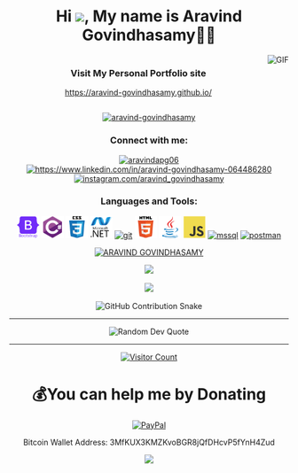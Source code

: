 <h1 align="center">Hi <img src="https://user-images.githubusercontent.com/18350557/176309783-0785949b-9127-417c-8b55-ab5a4333674e.gif" />, My name is Aravind Govindhasamy👨‍💻</h1>
<div style="display: flex; flex-direction: row;">
  <div style="flex: 1;">
    <h3 align="center">Visit My Personal Portfolio site</h3>
    <p align="center"> 
      <a href="https://aravind-govindhasamy.github.io/">https://aravind-govindhasamy.github.io/</a>
    </p>
  </div>
  <div align="center">
    <img alt="GIF" src="https://github.com/abhisheknaiidu/abhisheknaiidu/raw/master/code.gif?raw=true">
  </div>
</div>

<p align="center">
  <a href="https://github.com/ryo-ma/github-profile-trophy">
    <img src="https://github-profile-trophy.vercel.app/?username=aravind-govindhasamy" alt="aravind-govindhasamy" />
  </a>
</p>

<h3 align="center">Connect with me:</h3>
<p align="center">
  <a href="https://twitter.com/aravindapg06" target="_blank"><img src="https://raw.githubusercontent.com/rahuldkjain/github-profile-readme-generator/master/src/images/icons/Social/twitter.svg" alt="aravindapg06" height="30" width="40" /></a>
  <a href="https://linkedin.com/in/aravind-govindhasamy-064486280" target="_blank"><img src="https://raw.githubusercontent.com/rahuldkjain/github-profile-readme-generator/master/src/images/icons/Social/linked-in-alt.svg" alt="https://www.linkedin.com/in/aravind-govindhasamy-064486280" height="30" width="40" /></a>
  <a href="https://instagram.com/aravind_govindhasamy" target="_blank"><img src="https://raw.githubusercontent.com/rahuldkjain/github-profile-readme-generator/master/src/images/icons/Social/instagram.svg" alt="instagram.com/aravind_govindhasamy" height="30" width="40" /></a>
</p>

<h3 align="center">Languages and Tools:</h3>
<p align="center">
  <a href="https://getbootstrap.com" target="_blank" rel="noreferrer"><img src="https://raw.githubusercontent.com/devicons/devicon/master/icons/bootstrap/bootstrap-plain-wordmark.svg" alt="bootstrap" width="40" height="40" /></a>
  <a href="https://www.w3schools.com/cs/" target="_blank" rel="noreferrer"><img src="https://raw.githubusercontent.com/devicons/devicon/master/icons/csharp/csharp-original.svg" alt="csharp" width="40" height="40" /></a>
  <a href="https://www.w3schools.com/css/" target="_blank" rel="noreferrer"><img src="https://raw.githubusercontent.com/devicons/devicon/master/icons/css3/css3-original-wordmark.svg" alt="css3" width="40" height="40" /></a>
  <a href="https://dotnet.microsoft.com/" target="_blank" rel="noreferrer"><img src="https://raw.githubusercontent.com/devicons/devicon/master/icons/dot-net/dot-net-original-wordmark.svg" alt="dotnet" width="40" height="40" /></a> 
  <a href="https://git-scm.com/" target="_blank" rel="noreferrer"><img src="https://www.vectorlogo.zone/logos/git-scm/git-scm-icon.svg" alt="git" width="40" height="40" /></a>
  <a href="https://www.w3.org/html/" target="_blank" rel="noreferrer"><img src="https://raw.githubusercontent.com/devicons/devicon/master/icons/html5/html5-original-wordmark.svg" alt="html5" width="40" height="40" /></a>
  <a href="https://www.java.com" target="_blank" rel="noreferrer"><img src="https://raw.githubusercontent.com/devicons/devicon/master/icons/java/java-original.svg" alt="java" width="40" height="40" /></a>
  <a href="https://developer.mozilla.org/en-US/docs/Web/JavaScript" target="_blank" rel="noreferrer"><img src="https://raw.githubusercontent.com/devicons/devicon/master/icons/javascript/javascript-original.svg" alt="javascript" width="40" height="40" /></a>
  <a href="https://www.microsoft.com/en-us/sql-server" target="_blank" rel="noreferrer"><img src="https://www.svgrepo.com/show/303229/microsoft-sql-server-logo.svg" alt="mssql" width="40" height="40" /></a>
  <a href="https://postman.com" target="_blank" rel="noreferrer"><img src="https://www.vectorlogo.zone/logos/getpostman/getpostman-icon.svg" alt="postman" width="40" height="40" />
</p>

<p align="center">
  <img src="https://github-readme-streak-stats.herokuapp.com/?user=aravind-govindhasamy" alt="ARAVIND GOVINDHASAMY" />
</p>

<p align="center">
  <a href=""><img src="https://github-readme-stats-sigma-five.vercel.app/api/top-langs/?username=aravind-govindhasamy&theme=react&line_height=40&hide=css" /></a>
</p>

<p align="center">
  <img src="https://github-readme-stats-sigma-five.vercel.app/api?username=aravind-govindhasamy&theme=react&line_height=40&hide=css" />
</p>

<p align="center">
  <img src="https://github.com/aravind-govindhasamy/aravind-govindhasamy.github.io/blob/main/img/github-contribution.svg" alt="GitHub Contribution Snake" />
</p>

---

<p align="center">
  <img src="https://quotes-github-readme.vercel.app/api?type=horizontal&theme=radical" alt="Random Dev Quote" />
</p>

---

<p align="center">
  <a href="https://visitcount.itsvg.in/api?id=aravindapg&icon=0&color=0">
    <img src="https://visitcount.itsvg.in/api?id=aravindapg&icon=0&color=0" alt="Visitor Count" />
  </a>
</p>

<h1 align="center">💰You can help me by Donating</h1>
<p align="center">
  <a href="https://paypal.me/APG139">
    <img src="https://img.shields.io/badge/PayPal-00457C?style=for-the-badge&logo=paypal&logoColor=white" alt="PayPal" />
  </a>
</p>

<p align="center">
  Bitcoin Wallet Address: <span class="bitcoin-address">3MfKUX3KMZKvoBGR8jQfDHcvP5fYnH4Zud</span>
</p>

<p align="center">
  <img src="https://capsule-render.vercel.app/api?type=waving&color=gradient&height=100&section=footer" />
</p>
